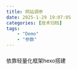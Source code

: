 ```yaml
---
title: 网站调参
date: 2025-1-29 19:07:05
categories: [技术归档]
tags:
    - "Demo"
    - "参数"
---
```


###
依靠轻量化框架hexo搭建  
